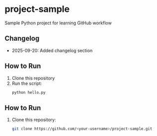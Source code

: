 # project-sample
Sample Python project for learning GitHub workflow

## Changelog
- 2025-09-20: Added changelog section

## How to Run

1. Clone this repository
2. Run the script:
   ```bash
   python hello.py


## How to Run

1. Clone this repository:
   ```bash
   git clone https://github.com/<your-username>/project-sample.git






